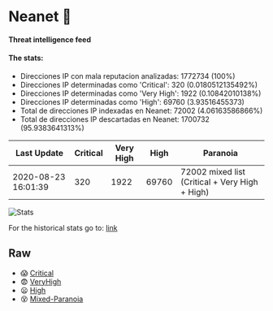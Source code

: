 # Neanet :hocho:
#### Threat intelligence feed
#### The stats:

- Direcciones IP con mala reputacion analizadas: 1772734 (100%)
- Direcciones IP determinadas como 'Critical':  320 (0.0180512135492%)
- Direcciones IP determinadas como 'Very High':  1922 (0.10842010138%)
- Direcciones IP determinadas como 'High':  69760 (3.93516455373)
- Total de direcciones IP indexadas en Neanet:  72002 (4.06163586866%)
- Total de direcciones IP descartadas en Neanet:  1700732 (95.9383641313%)

| Last Update | Critical | Very High | High | Paranoia |
| --- | --- | --- | --- | --- |
| 2020-08-23 16:01:39 | 320 | 1922 | 69760 | 72002 mixed list (Critical + Very High + High)|

![Stats](https://docs.google.com/spreadsheets/d/e/2PACX-1vSnaNMIXVabIpDJjufMlzH7poXnshF3mgd8Is1g9ytUEzVsP5my4Trn8f-xkoLLQ38xpL3HtmUexLo6/pubchart?oid=501124687&format=image)

For the historical stats go to: [link](/stats.csv)
## Raw
- :scream: [Critical](https://raw.githubusercontent.com/JavaGarcia/Neanet/master/blacklists/neanet_critical.txt)
- :fearful: [VeryHigh](https://raw.githubusercontent.com/JavaGarcia/Neanet/master/blacklists/neanet_veryHigh.txtt)
- :frowning: [High](https://raw.githubusercontent.com/JavaGarcia/Neanet/master/blacklists/neanet_high.txt)
- :dizzy_face: [Mixed-Paranoia](https://raw.githubusercontent.com/JavaGarcia/Neanet/master/blacklists/neanet_all.txt)










































































































































































































































































































































































































